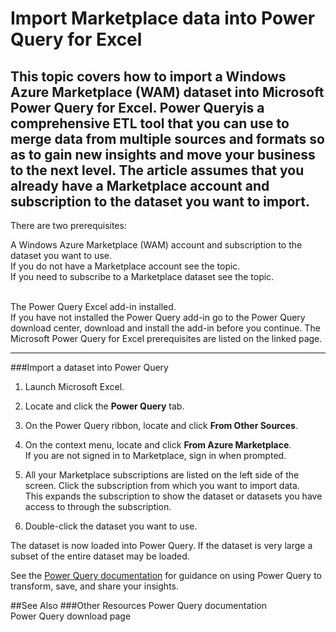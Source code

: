    
<properties 
   pageTitle="Import Marketplace data into Power Query for Excel" 
   description="How to import Marketplace data Power Query for Excel" 
   services="cloud-services" 
   documentationCenter="" 
   authors="kevinscharpenberg" 
   manager="manager-alias" 
   editor=""/>

<tags
   ms.service="marketplace"
   ms.devlang="na"
   ms.topic="article"
   ms.tgt_pltfrm="na"
   ms.workload="data-services" 
   ms.date="02/16/2015"
   ms.author="kevsch"/>
 
#   Import Marketplace data into Power Query for Excel 
 
This topic covers how to import a Windows Azure Marketplace (WAM) dataset into Microsoft Power Query for Excel. Power Queryis a comprehensive ETL tool that you can use to merge data from multiple sources and formats so as to gain new insights and move your business to the next level. The article assumes that you already have a Marketplace account and subscription to the dataset you want to import.
 -----------

There are two prerequisites:

A Windows Azure Marketplace (WAM) account and subscription to the dataset you want to use. <br>
If you do not have a Marketplace account see the topic. <br>
If you need to subscribe to a Marketplace dataset see the topic.<br><br>


The Power Query Excel add-in installed. <br>
If you have not installed the Power Query add-in go to the Power Query download center, download and install the add-in before you continue. The Microsoft Power Query for Excel prerequisites are listed on the linked page.

 -----------

###Import a dataset into Power Query

1. Launch Microsoft Excel.

2. Locate and click the **Power Query** tab.

3. On the Power Query ribbon, locate and click **From Other Sources**.

4. On the context menu, locate and click **From Azure Marketplace**. <br>
If you are not signed in to Marketplace, sign in when prompted.

5. All your Marketplace subscriptions are listed on the left side of the screen. Click the subscription from which you want to import data. 
<br>This expands the subscription to show the dataset or datasets you have access to through the subscription.

6. Double-click the dataset you want to use.

The dataset is now loaded into Power Query. If the dataset is very large a subset of the entire dataset may be loaded.

See the [Power Query documentation](https://support.office.microsoft.com/en-us/article/Microsoft-Power-Query-for-Excel-Help-2b433a85-ddfb-420b-9cda-fe0e60b82a94?CorrelationId=1ac209c2-6388-4945-936d-d9f2dba21bde&ui=en-US&rs=en-US&ad=US) for guidance on using Power Query to transform, save, and share your insights.


##See Also
###Other Resources
Power Query documentation <br>
Power Query download page


